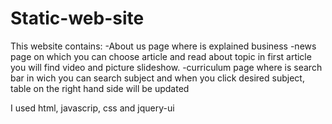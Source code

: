 # Static-web-site
This website contains:
-About us page where is explained business
-news page on which you can choose article and read about topic in first article you will find video and picture slideshow. 
-curriculum page where is search bar in wich you can search subject and when you click desired subject, table on the right hand side will be updated

I used html, javascrip, css and jquery-ui
